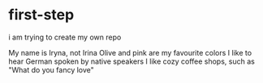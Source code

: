 # first-step
i am trying to create my own repo

My name is Iryna, not Irina
Olive and pink are my favourite colors
I like to hear German spoken by native speakers
I like cozy coffee shops, such as "What do you fancy love"
